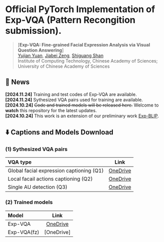 # Official PyTorch Implementation of Exp-VQA (Pattern Recongition submission).

> [**Exp-VQA: Fine-grained Facial Expression Analysis via Visual Question Answering**]<br>
> [Yujian Yuan](https://vipl.ict.ac.cn/edu/student/master/202210/t20221019_123529.html), [Jiabei Zeng](https://vipl.ict.ac.cn/edu/teacher/mastersupvisor/202205/t20220517_35778.html), [Shiguang Shan](https://scholar.google.com/citations?user=Vkzd7MIAAAAJ&hl=zh-CN)<br>Institute of Computing Technology, Chinese Academy of Sciences;
 University of Chinese Academy of Sciences



## 📰 News

**[2024.11.24]** Training and test codes of Exp-VQA are available. <br>
**[2024.11.24]** Sythesized VQA pairs used for training are available. <br>
**[2024.10.24]** ~~Code and trained models will be released here.~~ Welcome to **watch** this repository for the latest updates. <br>
**[2024.10.24]** This work is an extension of our preliminary work [Exp-BLIP](https://github.com/Yujianyuan/Exp-BLIP).


## ⬇️ Captions and Models Download


### <div id="custom-id">(1) Sythesized VQA pairs</div>
| VQA type                         |                                                    Link                                                    |
|:------------------------------------|:-------------------------------------------------------------------------------------------------------:| 
| Global facial expression captioning (Q1)    					   |     [OneDrive](https://1drv.ms/u/c/911439f8f8607bd9/EVmcitRwqihDuDcPUopvNccBOUcxW6CYFcYGcy9K0sn6BQ?e=gzWrA0)|
| Local facail actions captioning (Q2)                   |     [OneDrive](https://1drv.ms/u/c/911439f8f8607bd9/EaL_izsHY6lHjzaKoEb-_y4BBOu73rJLVGBD2IGhJftIQA?e=ieXgEN)   |
| Single AU detection (Q3)          |     [OneDrive](https://1drv.ms/u/c/911439f8f8607bd9/EdRcpUjKadVEpMGH14Lm1NQBpue5JO3k8aXC1ggocF7dig?e=Jg9qhl)    | 


<a name="text"></a>
### (2) Trained models
| Model                         |                                                    Link                                                    |
|:------------------------------------|:-------------------------------------------------------------------------------------------------------:| 
| Exp-VQA    			|     [OneDrive](https://1drv.ms/u/s!Atl7YPj4ORSRjfAxeMouMlluoe9jcg?e=cM3hhd)|
| Exp-VQA(fz)             |     [OneDrive]    |












